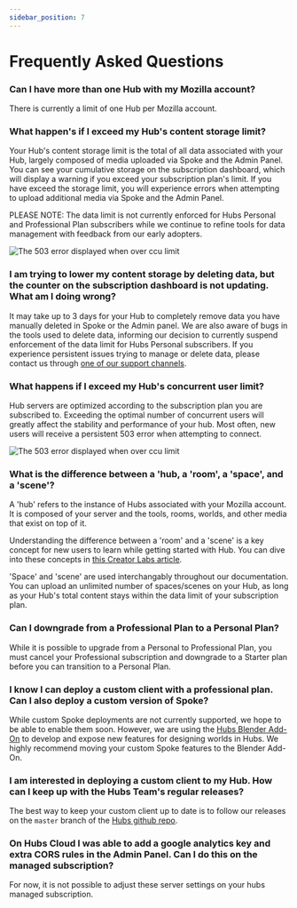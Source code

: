 ```yaml
---
sidebar_position: 7
---
```


# Frequently Asked Questions

### Can I have more than one Hub with my Mozilla account?

There is currently a limit of one Hub per Mozilla account.

### What happen's if I exceed my Hub's content storage limit?

Your Hub's content storage limit is the total of all data associated with your Hub, largely composed of media uploaded via Spoke and the Admin Panel. You can see your cumulative storage on the subscription dashboard, which will display a warning if you exceed your subscription plan's limit. If you have exceed the storage limit, you will experience errors when attempting to upload additional media via Spoke and the Admin Panel.

PLEASE NOTE: The data limit is not currently enforced for Hubs Personal and Professional Plan subscribers while we continue to refine tools for data management with feedback from our early adopters.

<img src="/img/hub-over-limit.png" alt="The 503 error displayed when over ccu limit"/>

### I am trying to lower my content storage by deleting data, but the counter on the subscription dashboard is not updating. What am I doing wrong?

It may take up to 3 days for your Hub to completely remove data you have manually deleted in Spoke or the Admin panel. We are also aware of bugs in the tools used to delete data, informing our decision to currently suspend enforcement of the data limit for Hubs Personal subscribers. If you experience persistent issues trying to manage or delete data, please contact us through [one of our support channels](./setup-contact.html).

### What happens if I exceed my Hub's concurrent user limit?

Hub servers are optimized according to the subscription plan you are subscribed to. Exceeding the optimal number of concurrent users will greatly affect the stability and performance of your hub. Most often, new users will receive a persistent 503 error when attempting to connect.

<img src="/img/503-error.png" alt="The 503 error displayed when over ccu limit"/>

### What is the difference between a 'hub, a 'room', a 'space', and a 'scene'?

A 'hub' refers to the instance of Hubs associated with your Mozilla account. It is composed of your server and the tools, rooms, worlds, and other media that exist on top of it.

Understanding the difference between a 'room' and a 'scene' is a key concept for new users to learn while getting started with Hub. You can dive into these concepts in [this Creator Labs article](https://hubs.mozilla.com/labs/what-is-a-scene/).

'Space' and 'scene' are used interchangably throughout our documentation. You can upload an unlimited number of spaces/scenes on your Hub, as long as your Hub's total content stays within the data limit of your subscription plan.

### Can I downgrade from a Professional Plan to a Personal Plan?

While it is possible to upgrade from a Personal to Professional Plan, you must cancel your Professional subscription and downgrade to a Starter plan before you can transition to a Personal Plan.

### I know I can deploy a custom client with a professional plan. Can I also deploy a custom version of Spoke?

While custom Spoke deployments are not currently supported, we hope to be able to enable them soon. However, we are using the [Hubs Blender Add-On](./creators-blender-components.html) to develop and expose new features for designing worlds in Hubs. We highly recommend moving your custom Spoke features to the Blender Add-On.

### I am interested in deploying a custom client to my Hub. How can I keep up with the Hubs Team's regular releases?

The best way to keep your custom client up to date is to follow our releases on the `master` branch of the [Hubs github repo](https://github.com/mozilla/hubs).

### On Hubs Cloud I was able to add a google analytics key and extra CORS rules in the Admin Panel. Can I do this on the managed subscription?

For now, it is not possible to adjust these server settings on your hubs managed subscription.
